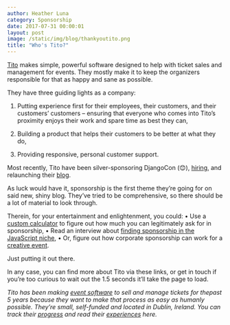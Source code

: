 ```yaml
---
author: Heather Luna
category: Sponsorship
date: 2017-07-31 00:00:01
layout: post
image: /static/img/blog/thankyoutito.png
title: "Who's Tito?"
---
```


[Tito](https://ti.to/) makes simple, powerful software designed to
help with ticket sales and management for events. They mostly make it
to keep the organizers responsible for that as happy and sane as
possible.

They have three guiding lights as a company:

1. Putting experience first for their employees, their customers, and
their customers’ customers – ensuring that everyone who comes into
Tito’s proximity enjoys their work and spare time as best they can,

2. Building a product that helps their customers to be better at what
they do,

3. Providing responsive, personal customer support.

Most recently, Tito have been silver-sponsoring DjangoCon (😊), 
[hiring](https://tito.io/about), and relaunching their
[blog](http://blog.tito.io/posts). 

As luck would have it, sponsorship is the first theme they’re going for
on said new, shiny blog. They’ve tried to be comprehensive, so there
should be a lot of material to look through.

Therein, for your entertainment and enlightenment, you could:
•	Use a [custom calculator](http://downloads.tito.io/sponsorship-cost-calculator) 
to figure out how much you can legitimately ask for in sponsorship,
•	Read an interview about
[finding sponsorship in the JavaScript niche](http://blog.tito.io/posts/how-to-secure-event-sponsorship),
•	Or, figure out how corporate sponsorship can work for a
[creative event](http://blog.tito.io/posts/corporate-sponsorship-for-a-creative-event-can-work-0). 

Just putting it out there. 

In any case, you can find more about Tito via these links, or get in
touch if you’re too curious to wait out the 1.5 seconds it’ll take the
page to load. 

*Tito has been making [event software](https://ti.to/) to sell and
manage tickets for thepast 5 years because they want to make that
process as easy as humanly possible. They’re small, self-funded and
located in Dublin, Ireland. You can track their
[progress](http://blog.tito.io/posts/topic/new-features)
and read their 
[experiences](http://blog.tito.io/posts/topic/announcements) here.* 





